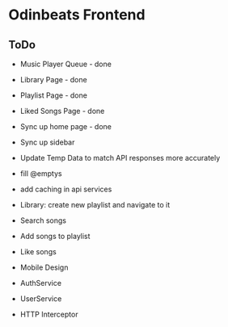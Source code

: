 # Odinbeats Frontend

## ToDo

- Music Player Queue - done
- Library Page - done
- Playlist Page - done
- Liked Songs Page - done

- Sync up home page - done
- Sync up sidebar
- Update Temp Data to match API responses more accurately
- fill @emptys

- add caching in api services

- Library: create new playlist and navigate to it
- Search songs
- Add songs to playlist
- Like songs

- Mobile Design

- AuthService
- UserService
- HTTP Interceptor